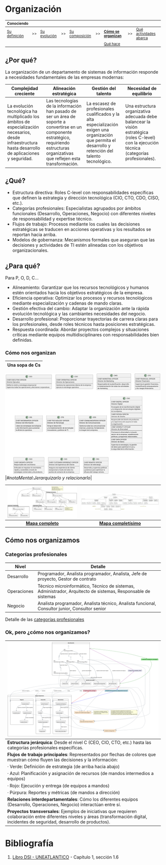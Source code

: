 # Organización

<div align=center>

<small>

|Conociendo|||||||||
|-|-|-|-|-|-|-|-|-|
|[Su definición](definicion.md)|>>|[Su evolución](evolucion.md)|>>|[Su composición](componentes.md)|>>|**[Cómo se organizan](organizacion.md)**|>>|[Qué actividades abarca](actividades.md)
|||||||[Qué hace](elDirector.md)

</small>

</div>

## ¿Por qué?

La organización de un departamento de sistemas de información responde a necesidades fundamentales de las empresas modernas:

|Complejidad creciente|Alineación estratégica|Gestión del talento|Necesidad de equilibrio|
|-|-|-|-|
|La evolución tecnológica ha multiplicado los ámbitos de especialización necesarios, desde infraestructura hasta desarrollo de aplicaciones y seguridad.|Las tecnologías de la información han pasado de ser un área de soporte a convertirse en un componente estratégico, requiriendo estructuras organizativas que reflejen esta transformación.|La escasez de profesionales cualificados y la alta especialización exigen una organización que permita el desarrollo y retención del talento tecnológico.|Una estructura organizativa adecuada debe balancear la visión estratégica (roles C-level) con la ejecución técnica (categorías profesionales).|

## ¿Qué?

- Estructura directiva: Roles C-level con responsabilidades específicas que definen la estrategia y dirección tecnológica (CIO, CTO, CDO, CISO, etc.).
- Categorías profesionales: Especialistas agrupados por ámbitos funcionales (Desarrollo, Operaciones, Negocio) con diferentes niveles de responsabilidad y expertise técnico.
- Flujos de trabajo: Procesos mediante los cuales las decisiones estratégicas se traducen en acciones operativas y los resultados se reportan hacia arriba.
- Modelos de gobernanza: Mecanismos formales que aseguran que las decisiones y actividades de TI estén alineadas con los objetivos organizacionales.

## ¿Para qué?

Para P, O, D, C...

- Alineamiento: Garantizar que los recursos tecnológicos y humanos estén orientados hacia los objetivos estratégicos de la empresa.
- Eficiencia operativa: Optimizar los procesos y recursos tecnológicos mediante especialización y cadenas de mando claras.
- Gestión efectiva del cambio: Adaptar la organización ante la rápida evolución tecnológica y las cambiantes necesidades del negocio.
- Desarrollo profesional: Proporcionar trayectorias de carrera claras para los profesionales, desde roles técnicos hasta posiciones estratégicas.
- Respuesta coordinada: Abordar proyectos complejos y situaciones críticas mediante equipos multidisciplinares con responsabilidades bien definidas.

### Cómo nos organizan

|Una sopa de Cs|
-|
![](/images/modelosUML/modelosUML/sopaDeCs.svg)
|*#notaMental:Jerarquizarlo y relacionarlo*|

|![](/images/temario/modelosUML/sopaC2.0.svg)|![](/images/temario/modelosUML/sopaC2.0_extendido_jerarquizado.svg)|
|:-:|:-:|
|[**Mapa completo**](/images/temario/modelosUML/sopaC2.0.svg)|[**Mapa completísimo**](/images/temario/modelosUML/sopaC2.0_extendido_jerarquizado.svg)

## Cómo nos organizamos

### Categorías profesionales

|Nivel|Detalle|
-|-
|Desarrollo|Programador, Analista programador, Analista, Jefe de proyecto, Gestor de contrato|
|Operaciones|Técnico microinformático, Técnico de sistemas, Administrador, Arquitecto de sistemas, Responsable de sistemas|
|Negocio|Analista programador, Analista técnico, Analista funcional, Consultor junior, Consultor senior|

Detalle de las [categorías profesionales](categoriasProfesionales.md)

### Ok, pero ¿cómo nos organizamos?

<div align=center>

|![](/images/temario/modelosUML/flujoOrganizativo.svg)
|-
|**Estructura jerárquica**: Desde el nivel C (CEO, CIO, CTO, etc.) hasta las categorías profesionales específicas.
|**Flujos de trabajo principales**: Representados por flechas de colores que muestran cómo fluyen las decisiones y la información:
| · Verde: Definición de estrategia (de arriba hacia abajo)
| · Azul: Planificación y asignación de recursos (de mandos intermedios a equipos)
| · Rojo: Ejecución y entrega (de equipos a mandos)
| · Púrpura: Reportes y métricas (de mandos a dirección)
|**Relaciones interdepartamentales**: Cómo los diferentes equipos (Desarrollo, Operaciones, Negocio) interactúan entre sí.
|**Proyectos transversales**: Ejemplos de iniciativas que requieren colaboración entre diferentes niveles y áreas (transformación digital, incidentes de seguridad, desarrollo de productos).

</div>

# Bibliografía

1. [Libro DSI - UNEATLANTICO](https://campus.uneatlantico.es/pluginfile.php/68989/mod_folder/content/0/Libro%20DSI%20-%20UNEATLANTICO.pdf?forcedownload=1) - Capítulo 1, sección 1.6